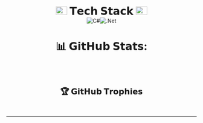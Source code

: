 <div style="display: flex; flex-direction: column; align-items: center;">
  <h1 id="-tech-stack-" style="margin-bottom: 0;">
    <img src="https://www.textures4photoshop.com/tex/thumbs/matrix-code-animation-gif-free-animated-background-716.gif" style="width: 30px; height: 22px;"> 𝗧𝗲𝗰𝗵 𝗦𝘁𝗮𝗰𝗸 <pp id="-tech-stack-" style="margin-bottom: 0;">
    <img src="https://www.textures4photoshop.com/tex/thumbs/matrix-code-animation-gif-free-animated-background-716.gif" style="width: 30px; height: 22px;">
  </h1>
  <p style="margin: 0; display: flex; justify-content: center;">
    <img src="https://img.shields.io/badge/c%23-%23239120.svg?style=for-the-badge&amp;logo=c-sharp&amp;logoColor=white" alt="C#" style="display: inline-block; vertical-align: middle;">
    <img src="https://img.shields.io/badge/.NET-5C2D91?style=for-the-badge&amp;logo=.net&amp;logoColor=white" alt=".Net" style="display: inline-block; vertical-align: middle;">
  </p>
  <p style="margin: 0;">
    <a href="https://visitcount.itsvg.in" style="display: flex; justify-content: center;">
    <img src="https://visitcount.itsvg.in/api?id=dimitrov8&amp;icon=2&amp;color=0" alt="">
    </a>
  </p>
</div>
<div style="display: flex; flex-direction: column; align-items: center;">
  <h1 id="-github-stats-">📊 𝗚𝗶𝘁𝗛𝘂𝗯 𝗦𝘁𝗮𝘁𝘀:</h1>
  <p style="text-align: center;">
    <img src="https://github-readme-stats.vercel.app/api?username=dimitrov8&amp;theme=tokyonight&amp;hide_border=false&amp;include_all_commits=true&amp;count_private=false" alt="">
    <br />
    <img src="https://github-readme-streak-stats.herokuapp.com/?user=dimitrov8&amp;theme=tokyonight&amp;hide_border=false" alt="">
    <br />
    <img src="https://github-readme-stats.vercel.app/api/top-langs/?username=dimitrov8&amp;theme=tokyonight&amp;hide_border=false&amp;include_all_commits=true&amp;count_private=false&amp;layout=compact" alt="">
  </p>
  <div style="display: flex; justify-content: center;">
    <h2 id="-github-trophies">🏆 𝗚𝗶𝘁𝗛𝘂𝗯 𝗧𝗿𝗼𝗽𝗵𝗶𝗲𝘀</h2>
  </div>
</div>
<p style="display: flex; justify-content: center;">
  <img src="https://github-profile-trophy.vercel.app/?username=dimitrov8&amp;theme=algolia&amp;no-frame=false&amp;no-bg=false&amp;margin-w=4" alt="">
</p>
<hr>
